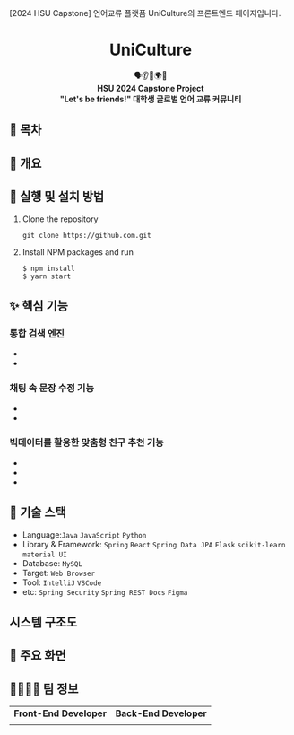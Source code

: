 [2024 HSU Capstone] 언어교류 플랫폼 UniCulture의 프론트엔드 페이지입니다.

<h1 align="center">UniCulture</h1>

<div align="center">
  🗣️👂📝🌍🤝
</div>

<div align="center">
  <strong>HSU 2024 Capstone Project</strong>
</div>

<div align="center">
  <strong>"Let's be friends!" 대학생 글로벌 언어 교류 커뮤니티</strong>
</div>

<!--
<div align="center">
  <h3>
    <a href="https://imshung.notion.site/imshung/MaMoMo-2195650e0c2d4c589aa8a32016fae4ea">
      📖 Wiki
    </a>
    <span> | </span>
    <a href="https://github.com/2E2I/mamomo-server">
      🌏 Backend
    </a>
    <span> | </span>
    <a href="https://2e2i.github.io/mamomo-server/">
      📜 REST API Doucment
    </a>
  </h3>
</div>
<br>
-->
## 🔖 목차
<!--
- [개요](https://github.com/2E2I/mamomo-client#-개요)
- [실행 및 설치 방법](https://github.com/2E2I/mamomo-client#-실행-및-설치-방법)
- [핵심 기능](https://github.com/2E2I/mamomo-client#-핵심-기능)
  * [기부 통합 검색 엔진](https://github.com/2E2I/mamomo-client#기부-통합-검색-엔진)
  * [배너 생성기](https://github.com/2E2I/mamomo-client#배너-생성기)
  * [텍스트 분석 기반 기부 추천](https://github.com/2E2I/mamomo-client#텍스트-분석-기반-기부-추천)
- [기술 스택](https://github.com/2E2I/mamomo-client#-기술-스택)
- [시스템 구조도](https://github.com/2E2I/mamomo-client#시스템-구조도)
- [주요 화면](https://github.com/2E2I/mamomo-client#-주요-화면)
- [팀 정보](https://github.com/2E2I/mamomo-client#-팀-정보)
-->

## 📍 개요


## 🏃 실행 및 설치 방법
1. Clone the repository
   ```shell
   git clone https://github.com.git
   ```
2. Install NPM packages and run
    ```shell
    $ npm install
    $ yarn start
    ```

## ✨ 핵심 기능

### 통합 검색 엔진

- 
- 


### 채팅 속 문장 수정 기능
  
- 
- 


### 빅데이터를 활용한 맞춤형 친구 추천 기능
  - 
  - 
  - 

## 📌 기술 스택
- Language:`Java` `JavaScript` `Python`
- Library & Framework: `Spring` `React` `Spring Data JPA` `Flask` `scikit-learn` `material UI`
- Database: `MySQL`
- Target: `Web Browser`
- Tool: `IntelliJ` `VSCode`
- etc: `Spring Security` `Spring REST Docs` `Figma`

## 시스템 구조도



## 📸 주요 화면

<!-- <div style="overflow:hidden">
<table style="border:0">
  <tr>
    <td align="center">
    <img src="src/assets/images/readMe/메인화면.png" width="100%;" alt="메인화면"/><br />
    </td>
     <td align="center">
        <img src="src/assets/images/readMe/기부모아.png" width="100%;" alt="기부모아"/><br />
     </td>
  </tr>
  <tr>
     <td align="center">
        <img src="src/assets/images/readMe/배너제작.png" width="100%;" alt="배너제작"/><br />
     </td>
     <td align="center">
        <img src="src/assets/images/readMe/기부추천.png" width="100%;" alt="기부추천"/><br />
     </td>
  </tr>

</table>
</div> -->

<!--
- 메인화면
![메인페이지](https://user-images.githubusercontent.com/67851738/171781790-3b6d3ab7-45e9-4a4e-b078-c35742925ffc.png)

- 회원가입
![회원가입](https://user-images.githubusercontent.com/67851738/171782056-83cd262f-91e5-4c93-91bd-87e2fa466b77.png)

- 로그인
![로그인](https://user-images.githubusercontent.com/67851738/171781914-d1d72cf3-7902-4fec-96b5-0ab785c65ef1.png)

- 검색
![검색](https://user-images.githubusercontent.com/67851738/171782104-2fc599d4-7a41-42f8-8884-32411ee5ebee.png)

- 검색 결과
![검색결과](https://user-images.githubusercontent.com/67851738/171782108-cdc94cf6-5e6e-4c9c-ba25-d5c65665acf6.png)

- 기부 모아
![기부모아](https://user-images.githubusercontent.com/67851738/171782129-ec5d0aa8-38aa-450d-beac-d42ce8e3fe35.png)

- 기부 카드
![기부카드](https://user-images.githubusercontent.com/67851738/171782165-78d6abea-e040-4fd0-877a-be85d5bc6653.png)

- 배너 모아
![배너모아](https://user-images.githubusercontent.com/67851738/171782205-9860abd5-8bfa-44ac-b04f-36e1bba28012.png)

- 배너 제작
![배너제작](https://user-images.githubusercontent.com/67851738/171782221-ac9240c1-f730-4321-b097-aca5b5f861f5.png)

- 프로필 관리
![프로필관리](https://user-images.githubusercontent.com/67851738/171782242-03283e6b-66d9-439f-af04-fee66ba9772d.png)

- 좋아요한 기부
![좋아요한기부](https://user-images.githubusercontent.com/67851738/171782260-72314404-bbc0-47db-9289-440f009edfa1.png)

- 내가 만든 배너
![내가만든배너](https://user-images.githubusercontent.com/67851738/171782286-b4499384-5b0b-454b-81f2-dc8c9d1a27e5.png)
-->

## 👩‍👩‍👧‍👦 팀 정보

<div sytle="overflow:hidden;">
<table>
   <tr>
      <td colspan="2" align="center"><strong>Front-End Developer</strong></td>
      <td colspan="2" align="center"><strong>Back-End Developer</strong></td>
   </tr>
  <tr>
    <td align="center">
    <!-- <a href="https://github.com/ssw6750"><img src="https://avatars.githubusercontent.com/u/73629761?v=4" width="150px;" alt="서석원"/><br /><sub><b>서석원</b></sub></a><br /> -->
    </td>
     <td align="center">
        <!-- <a href="https://github.com/bobaej1n"><img src="https://avatars.githubusercontent.com/u/97930219?v=4" width="150px" alt="이혜진"/><br /><sub><b>이혜진</b></sub></a> -->
     </td>
     <td align="center">
        <!-- <a href="https://github.com/im-shung"><img src="https://avatars.githubusercontent.com/u/67851738?v=4" width="150px" alt="임서영"/><br /><sub><b>임서영</b></sub></a> -->
     </td>
     <td align="center">
        <!-- <a href="https://github.com/devyuseon"><img src="https://avatars.githubusercontent.com/u/67352902?v=4" width="150px" alt="임유선"/><br /><sub><b>임유선</b></sub></a> -->
     </td>
  <tr>

</table>
</div>
